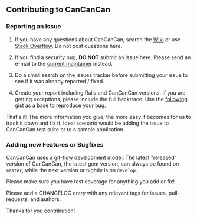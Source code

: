 ## Contributing to CanCanCan

### Reporting an Issue

1. If you have any questions about CanCanCan, search the [Wiki](https://github.com/cancancommunity/cancancan/wiki) or
use [Stack Overflow](http://stackoverflow.com/questions/tagged/cancancan).
Do not post questions here.

1. If you find a security bug, **DO NOT** submit an issue here. Please send an e-mail to the [current maintainer](https://github.com/coorasse) instead.

1. Do a small search on the issues tracker before submitting your issue to see if it was already reported / fixed.

1. Create your report including Rails and CanCanCan versions. If you are getting exceptions, please include the full backtrace. Use the [following gist](https://gist.github.com/coorasse/3f00f536563249125a37e15a1652648c) as a base to reproduce your bug.

That's it! The more information you give, the more easy it becomes for us to track it down and fix it. Ideal scenario would be adding the issue to CanCanCan test suite or to a sample application.

### Adding new Features or Bugfixes

CanCanCan uses a [git-flow](http://nvie.com/posts/a-successful-git-branching-model/) development model.
The latest "released" version of CanCanCan, the latest gem version, can always be found on `master`, 
while the next version or nightly is on `develop`.

Please make sure you have test coverage for anything you add or fix!

Please add a CHANGELOG entry with any relevant tags for issues, pull-requests, and authors.

Thanks for you contribution!
